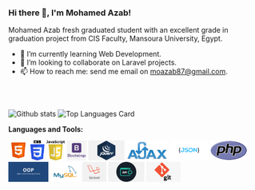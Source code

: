 ### Hi there 👋, I'm Mohamed Azab!

Mohamed Azab fresh graduated student with an excellent grade in graduation project from CIS Faculty, Mansoura University, Egypt.

- 🌱 I’m currently learning Web Development.
- 👯 I’m looking to collaborate on Laravel projects.
- 📫 How to reach me: send me email on moazab87@gmail.com.

<br> <br>

![Github stats](https://github-readme-stats.vercel.app/api?username=moazab87&theme=highcontrast&show_icons=true&count_private=true)
![Top Languages Card](https://github-readme-stats.vercel.app/api/top-langs/?username=moazab87&layout=compact)

**Languages and Tools:**  

<code><img height="40" src="https://github.com/moazab87/moazab87/blob/main/assets/html.png"></code>
<code><img height="40" src="https://github.com/moazab87/moazab87/blob/main/assets/css.png"></code>
<code><img height="40" src="https://github.com/moazab87/moazab87/blob/main/assets/JavaScript.png"></code>
<code><img height="40" src="https://github.com/moazab87/moazab87/blob/main/assets/bootstrap.png"></code>
<code><img height="40" src="https://github.com/moazab87/moazab87/blob/main/assets/jquery.png"></code>
<code><img height="40" src="https://github.com/moazab87/moazab87/blob/main/assets/ajax.png"></code>
<code><img height="40" src="https://github.com/moazab87/moazab87/blob/main/assets/json1.png"></code>
<code><img height="40" src="https://github.com/moazab87/moazab87/blob/main/assets/php.png"></code>
<code><img height="40" src="https://github.com/moazab87/moazab87/blob/main/assets/oop.png"></code>
<code><img height="40" src="https://github.com/moazab87/moazab87/blob/main/assets/mysql.png"></code>
<code><img height="40" src="https://github.com/moazab87/moazab87/blob/main/assets/laravel.png"></code>
<code><img height="40" src="https://github.com/moazab87/moazab87/blob/main/assets/api.png"></code>
<code><img height="40" src="https://github.com/moazab87/moazab87/blob/main/assets/git.png"></code>

